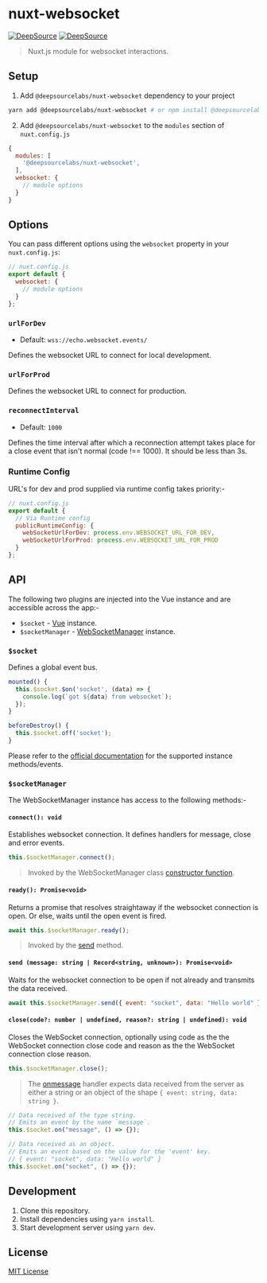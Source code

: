 # nuxt-websocket

[![DeepSource](https://deepsource.io/gh/deepsourcelabs/nuxt-websocket.svg/?label=active+issues&show_trend=true&token=aDA1Tz2a_4FxFsxvu4by_loF)](https://deepsource.io/gh/deepsourcelabs/nuxt-websocket/?ref=repository-badge) [![DeepSource](https://deepsource.io/gh/deepsourcelabs/nuxt-websocket.svg/?label=resolved+issues&show_trend=true&token=aDA1Tz2a_4FxFsxvu4by_loF)](https://deepsource.io/gh/deepsourcelabs/nuxt-websocket/?ref=repository-badge)

> Nuxt.js module for websocket interactions.

## Setup

1. Add `@deepsourcelabs/nuxt-websocket` dependency to your project

```bash
yarn add @deepsourcelabs/nuxt-websocket # or npm install @deepsourcelabs/nuxt-websocket
```

2. Add `@deepsourcelabs/nuxt-websocket` to the `modules` section of `nuxt.config.js`

```js
{
  modules: [
    '@deepsourcelabs/nuxt-websocket',
  ],
  websocket: {
    // module options
  }
}
```

## Options

You can pass different options using the `websocket` property in your `nuxt.config.js`:

```js
// nuxt.config.js
export default {
  websocket: {
    // module options
  }
};
```

### `urlForDev`

- Default: `wss://echo.websocket.events/`

Defines the websocket URL to connect for local development.

### `urlForProd`

Defines the websocket URL to connect for production.

### `reconnectInterval`

- Default: `1000`

Defines the time interval after which a reconnection attempt takes place for a close event that isn't normal (code !== 1000). It should be less than 3s.

### Runtime Config

URL's for dev and prod supplied via runtime config takes priority:-

```js
// nuxt.config.js
export default {
  // Via Runtime config
  publicRuntimeConfig: {
    webSocketUrlForDev: process.env.WEBSOCKET_URL_FOR_DEV,
    webSocketUrlForProd: process.env.WEBSOCKET_URL_FOR_PROD
  }
};
```

## API

The following two plugins are injected into the Vue instance and are accessible across the app:-

- `$socket` - [Vue](https://v2.vuejs.org/v2/api/#Instance-Methods-Events) instance.
- `$socketManager` - [WebSocketManager](https://github.com/deepsourcelabs/nuxt-websocket/blob/docs/update-info/src/templates/WebSocketManager.ts) instance.

### `$socket`

Defines a global event bus.

```js
mounted() {
  this.$socket.$on('socket', (data) => {
    console.log(`got ${data} from websocket`);
  });
}

beforeDestroy() {
  this.$socket.off('socket');
}
```

Please refer to the [official documentation](https://v2.vuejs.org/v2/api/#Instance-Methods-Events) for the supported instance methods/events.

### `$socketManager`

The WebSocketManager instance has access to the following methods:-

#### `connect(): void`

Establishes websocket connection. It defines handlers for message, close and error events.

```js
this.$socketManager.connect();
```

> Invoked by the WebSocketManager class [constructor function](https://github.com/deepsourcelabs/nuxt-websocket/blob/docs/update-info/src/templates/WebSocketManager.ts#L14).

#### `ready(): Promise<void>`

Returns a promise that resolves straightaway if the websocket connection is open. Or else, waits until the open event is fired.

```js
await this.$socketManager.ready();
```

> Invoked by the [send](https://github.com/deepsourcelabs/nuxt-websocket/blob/docs/update-info/src/templates/WebSocketManager.ts#L52-L53) method.

#### `send (message: string | Record<string, unknown>): Promise<void>`

Waits for the websocket connection to be open if not already and transmits the data received.

```js
await this.$socketManager.send({ event: "socket", data: "Hello world" });
```

#### `close(code?: number | undefined, reason?: string | undefined): void`

Closes the WebSocket connection, optionally using code as the the WebSocket connection close code and reason as the the WebSocket connection close reason.

```js
this.$socketManager.close();
```

> The [onmessage](https://github.com/deepsourcelabs/nuxt-websocket/blob/main/src/templates/WebSocketManager.ts#L38-L45) handler expects data received from the server as either a string or an object of the shape `{ event: string, data: string }`.

```js
// Data received of the type string.
// Emits an event by the name `message`.
this.$socket.on("message", () => {});

// Data received as an object.
// Emits an event based on the value for the 'event' key.
// { event: "socket", data: "Hello world" }
this.$socket.on("socket", () => {});
```

## Development

1. Clone this repository.
2. Install dependencies using `yarn install`.
3. Start development server using `yarn dev`.

## License

[MIT License](https://github.com/deepsourcelabs/nuxt-websocket/blob/main/LICENSE)
